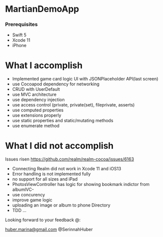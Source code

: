 # MartianDemoApp

### Prerequisites
- Swift 5
- Xcode 11
- iPhone

# What I accomplish

- Implemented game card logic UI with JSONPlaceholder API(last screen)
- use Cocoapod dependency for networking
- CRUD with UserDefault
- use MVC architecture
- use dependency injection
- use access control (private, private(set), fileprivate, asserts)
- use computed properties
- use extensions properly
- use static properties and static/mutating methods
- use enumerate method

# What I did not accomplish

Issues risen https://github.com/realm/realm-cocoa/issues/6163
- Connecting Realm did not work in Xcode 11 and iOS13
- Error handling is not implemented fully
- no support for all sizes and iPad
- PhotosViewController has logic for showing bookmark indictor from albumlVC- 
- use concurency
- improve game logic
- uploading an image or album to phone Directory
- TDD ...

Looking forward to your feedback @:

huber.marina@gmail.com
@SerinnahHuber
